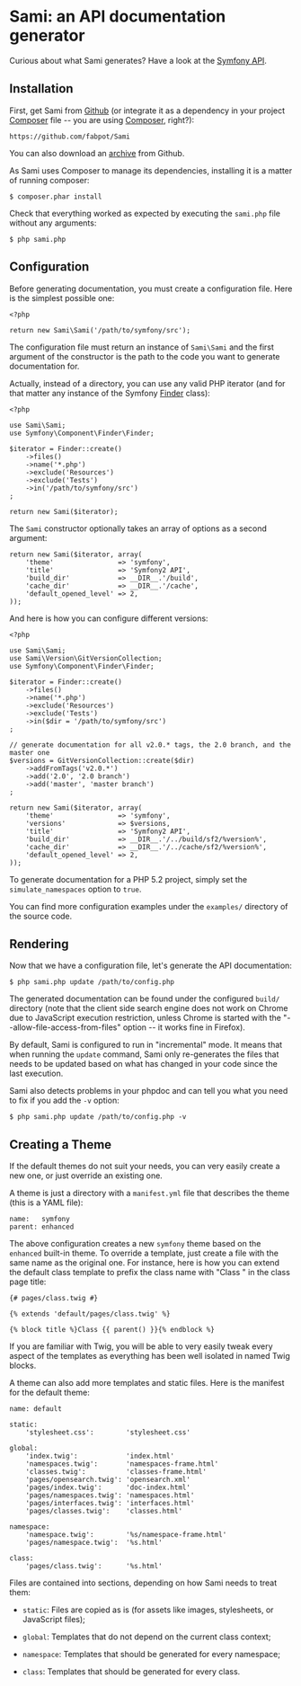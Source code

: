Sami: an API documentation generator
====================================

Curious about what Sami generates? Have a look at the [Symfony
API](http://api.symfony.com/).

Installation
------------

First, get Sami from [Github](https://github.com/fabpot/Sami) (or integrate it
as a dependency in your project
[Composer](http://packagist.org/packages/sami/sami) file -- you are using
[Composer](http://getcomposer.org/), right?):

    https://github.com/fabpot/Sami

You can also download an [archive](https://github.com/fabpot/Sami/downloads)
from Github.

As Sami uses Composer to manage its dependencies, installing it is a matter of
running composer:

    $ composer.phar install

Check that everything worked as expected by executing the `sami.php` file
without any arguments:

    $ php sami.php

Configuration
-------------

Before generating documentation, you must create a configuration file. Here is
the simplest possible one:

    <?php

    return new Sami\Sami('/path/to/symfony/src');

The configuration file must return an instance of `Sami\Sami` and the first
argument of the constructor is the path to the code you want to generate
documentation for.

Actually, instead of a directory, you can use any valid PHP iterator (and for
that matter any instance of the Symfony
[Finder](http://symfony.com/doc/current/components/finder.html) class):

    <?php

    use Sami\Sami;
    use Symfony\Component\Finder\Finder;

    $iterator = Finder::create()
        ->files()
        ->name('*.php')
        ->exclude('Resources')
        ->exclude('Tests')
        ->in('/path/to/symfony/src')
    ;

    return new Sami($iterator);

The `Sami` constructor optionally takes an array of options as a second
argument:

    return new Sami($iterator, array(
        'theme'                => 'symfony',
        'title'                => 'Symfony2 API',
        'build_dir'            => __DIR__.'/build',
        'cache_dir'            => __DIR__.'/cache',
        'default_opened_level' => 2,
    ));

And here is how you can configure different versions:

    <?php

    use Sami\Sami;
    use Sami\Version\GitVersionCollection;
    use Symfony\Component\Finder\Finder;

    $iterator = Finder::create()
        ->files()
        ->name('*.php')
        ->exclude('Resources')
        ->exclude('Tests')
        ->in($dir = '/path/to/symfony/src')
    ;

    // generate documentation for all v2.0.* tags, the 2.0 branch, and the master one
    $versions = GitVersionCollection::create($dir)
        ->addFromTags('v2.0.*')
        ->add('2.0', '2.0 branch')
        ->add('master', 'master branch')
    ;

    return new Sami($iterator, array(
        'theme'                => 'symfony',
        'versions'             => $versions,
        'title'                => 'Symfony2 API',
        'build_dir'            => __DIR__.'/../build/sf2/%version%',
        'cache_dir'            => __DIR__.'/../cache/sf2/%version%',
        'default_opened_level' => 2,
    ));

To generate documentation for a PHP 5.2 project, simply set the
`simulate_namespaces` option to `true`.

You can find more configuration examples under the `examples/` directory of
the source code.

Rendering
---------

Now that we have a configuration file, let's generate the API documentation:

    $ php sami.php update /path/to/config.php

The generated documentation can be found under the configured `build/`
directory (note that the client side search engine does not work on Chrome due
to JavaScript execution restriction, unless Chrome is started with the
"--allow-file-access-from-files" option -- it works fine in Firefox).

By default, Sami is configured to run in "incremental" mode. It means that
when running the `update` command, Sami only re-generates the files that needs
to be updated based on what has changed in your code since the last execution.

Sami also detects problems in your phpdoc and can tell you what you need to
fix if you add the `-v` option:

    $ php sami.php update /path/to/config.php -v

Creating a Theme
----------------

If the default themes do not suit your needs, you can very easily create a new
one, or just override an existing one.

A theme is just a directory with a `manifest.yml` file that describes the
theme (this is a YAML file):

    name:   symfony
    parent: enhanced

The above configuration creates a new `symfony` theme based on the `enhanced`
built-in theme. To override a template, just create a file with the same name
as the original one. For instance, here is how you can extend the default
class template to prefix the class name with "Class " in the class page title:

    {# pages/class.twig #}

    {% extends 'default/pages/class.twig' %}

    {% block title %}Class {{ parent() }}{% endblock %}

If you are familiar with Twig, you will be able to very easily tweak every
aspect of the templates as everything has been well isolated in named Twig
blocks.

A theme can also add more templates and static files. Here is the manifest for
the default theme:

    name: default

    static:
        'stylesheet.css':        'stylesheet.css'

    global:
        'index.twig':            'index.html'
        'namespaces.twig':       'namespaces-frame.html'
        'classes.twig':          'classes-frame.html'
        'pages/opensearch.twig': 'opensearch.xml'
        'pages/index.twig':      'doc-index.html'
        'pages/namespaces.twig': 'namespaces.html'
        'pages/interfaces.twig': 'interfaces.html'
        'pages/classes.twig':    'classes.html'

    namespace:
        'namespace.twig':        '%s/namespace-frame.html'
        'pages/namespace.twig':  '%s.html'

    class:
        'pages/class.twig':      '%s.html'

Files are contained into sections, depending on how Sami needs to treat them:

 * `static`: Files are copied as is (for assets like images, stylesheets, or
   JavaScript files);

 * `global`: Templates that do not depend on the current class context;

 * `namespace`: Templates that should be generated for every namespace;

 * `class`: Templates that should be generated for every class.
